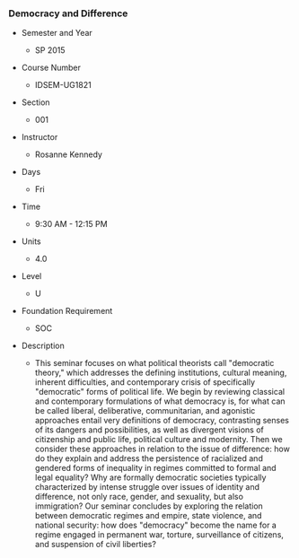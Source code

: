 ### Democracy and Difference

- Semester and Year
	- SP 2015
- Course Number
	- IDSEM-UG1821
- Section
	- 001
- Instructor
	- Rosanne Kennedy
- Days
	- Fri
- Time
	- 9:30 AM - 12:15 PM
- Units
	- 4.0
- Level
	- U
- Foundation Requirement
	- SOC

- Description
	- This seminar focuses on what political theorists call "democratic theory," which addresses the defining institutions, cultural meaning, inherent difficulties, and contemporary crisis of specifically "democratic" forms of political life. We begin by reviewing classical and contemporary formulations of what democracy is, for what can be called liberal, deliberative, communitarian, and agonistic approaches entail very definitions of democracy, contrasting senses of its dangers and possibilities, as well as divergent visions of citizenship and public life, political culture and modernity. Then we consider these approaches in relation to the issue of difference: how do they explain and address the persistence of racialized and gendered forms of inequality in regimes committed to formal and legal equality? Why are formally democratic societies typically characterized by intense struggle over issues of identity and difference, not only race, gender, and sexuality, but also immigration? Our seminar concludes by exploring the relation between democratic regimes and empire, state violence, and national security: how does "democracy" become the name for a regime engaged in permanent war, torture, surveillance of citizens, and suspension of civil liberties?